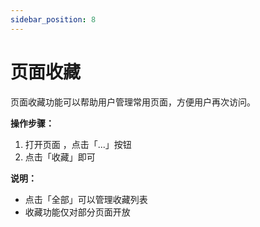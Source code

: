 ```yaml
---
sidebar_position: 8
---
```


# 页面收藏

页面收藏功能可以帮助用户管理常用页面，方便用户再次访问。

**操作步骤：**

1. 打开页面 ，点击「...」按钮
2. 点击「收藏」即可

**说明：**

* 点击「全部」可以管理收藏列表  
* 收藏功能仅对部分页面开放